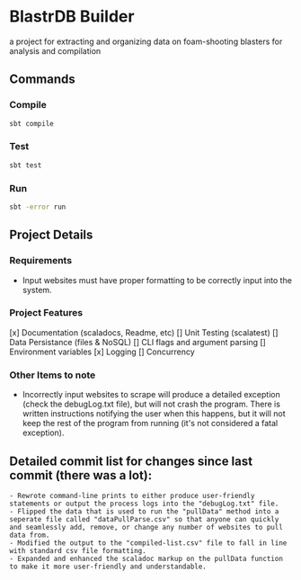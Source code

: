 # BlastrDB Builder
a project for extracting and organizing data on foam-shooting blasters for analysis and compilation

## Commands
### Compile
```bash
sbt compile
```

### Test
```bash
sbt test
```

### Run
```bash
sbt -error run
```
## Project Details 
### Requirements
 - Input websites must have proper formatting to be correctly input into the system.

### Project Features
[x] Documentation (scaladocs, Readme, etc)
[] Unit Testing (scalatest)
[] Data Persistance (files & NoSQL)
[] CLI flags and argument parsing
[] Environment variables
[x] Logging
[] Concurrency

### Other Items to note
- Incorrectly input websites to scrape will produce a detailed exception (check the debugLog.txt file), but will not crash the program. There is written instructions notifying the user when this happens, but it will not keep the rest of the program from running (it's not considered a fatal exception).
## Detailed commit list for changes since last commit (there was a lot):
	- Rewrote command-line prints to either produce user-friendly statements or output the process logs into the "debugLog.txt" file.
	- Flipped the data that is used to run the "pullData" method into a seperate file called "dataPullParse.csv" so that anyone can quickly and seamlessly add, remove, or change any number of websites to pull data from.
	- Modified the output to the "compiled-list.csv" file to fall in line with standard csv file formatting.
	- Expanded and enhanced the scaladoc markup on the pullData function to make it more user-friendly and understandable.